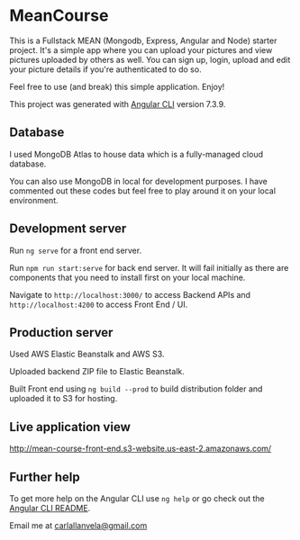 # MeanCourse

This is a Fullstack MEAN (Mongodb, Express, Angular and Node) starter project. It's a simple app where you can upload your pictures and view pictures uploaded by others as well. You can sign up, login, upload and edit your picture details if you're authenticated to do so. 

Feel free to use (and break) this simple application. Enjoy!

This project was generated with [Angular CLI](https://github.com/angular/angular-cli) version 7.3.9.

## Database

I used MongoDB Atlas to house data which is a fully-managed cloud database.

You can also use MongoDB in local for development purposes. I have commented out these codes but feel free to play around it on your local environment.

## Development server

Run `ng serve` for a front end server. 

Run `npm run start:serve` for back end server. It will fail initially as there are components that you need to install first on your local machine.

Navigate to `http://localhost:3000/` to access Backend APIs and `http://localhost:4200` to access Front End / UI.

## Production server

Used AWS Elastic Beanstalk and AWS S3. 

Uploaded backend ZIP file to Elastic Beanstalk.

Built Front end using `ng build --prod` to build distribution folder and uploaded it to S3 for hosting.

## Live application view
http://mean-course-front-end.s3-website.us-east-2.amazonaws.com/

## Further help

To get more help on the Angular CLI use `ng help` or go check out the [Angular CLI README](https://github.com/angular/angular-cli/blob/master/README.md).

Email me at carlallanvela@gmail.com


